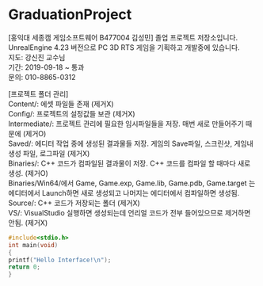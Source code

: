 ﻿# GraduationProject  
[홍익대 세종캠 게임소프트웨어 B477004 김성민] 졸업 프로젝트 저장소입니다.  
UnrealEngine 4.23 버전으로 PC 3D RTS 게임을 기획하고 개발중에 있습니다.  
지도: 강신진 교수님  
기간: 2019-09-18 ~ 통과  
문의: 010-8865-0312  
  
[프로젝트 폴더 관리]  
Content/: 에셋 파일들 존재 (제거X)  
Config/: 프로젝트의 설정값들 보관 (제거X)  
Intermediate/: 프로젝트 관리에 필요한 임시파일들을 저장. 매번 새로 만들어주기 때문에 (제거O)  
Saved/: 에디터 작업 중에 생성된 결과물들 저장. 게임의 Save파일, 스크린샷, 게임내 생성 파일, 로그파일 (제거X)  
Binaries/: C++ 코드가 컴파일된 결과물이 저장. C++ 코드를 컴파일 할 때마다 새로 생성. (제거O)  
Binaries/Win64/에서 Game, Game.exp, Game.lib, Game.pdb, Game.target 는 에디터에서 Launch하면 새로 생성되고 나머지는 에디터에서 컴파일하면 생성됨.  
Source/: C++ 코드가 저장되는 폴더 (제거X)  
VS/: VisualStudio 실행하면 생성되는데 언리얼 코드가 전부 들어있으므로 제거하면 안됨. (제거X)  

```c
#include<stdio.h>
int main(void)
{
printf("Hello Interface!\n");
return 0;
}
```
